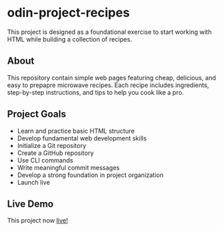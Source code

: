 # odin-project-recipes

This project is designed as a foundational exercise to start working with HTML while building a collection of recipes.

## About
This repository contain simple web pages featuring cheap, delicious, and easy to prepapre microwave recipes. Each recipe includes ingredients, step-by-step instructions, and tips to help you cook like a pro.

## Project Goals
- Learn and practice basic HTML structure
- Develop fundamental web development skills
- Initialize a Git repository
- Create a GitHub repository
- Use CLI commands
- Write meaningful commit messages
- Develop a strong foundation in project organization
- Launch live

## Live Demo
This project now [live!](https://GeriBuilds.github.io/odin-project-recipes)